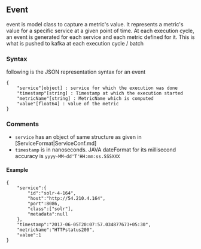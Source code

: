 ## Event
event is model class to capture a metric's value. It represents a metric's value for a specific service at a given point of time. At each execution cycle, an event is generated for each service and each metric defined for it. This is what is pushed to kafka at each execution cycle / batch

### Syntax
following is the JSON representation syntax for an event
```
{
	"service"[object] : service for which the execution was done
	"timestamp"[string] : Timestamp at which the execution started
	"metricName"[string] : MetricName which is computed
	"value"[float64] : value of the metric
}
```

### Comments
* `service` has an object of same structure as given in [ServiceFormat|ServiceConf.md]
* `timestamp` is in nanoseconds. JAVA dateFormat for its millisecond accuracy is `yyyy-MM-dd'T'HH:mm:ss.SSSXXX`

#### Example
```
{
	"service":{
		"id":"solr-4-164",
		"host":"http://54.210.4.164",
		"port":8086,
		"class":["solr"],
		"metadata":null
	},
	"timestamp":"2017-06-05T20:07:57.034877673+05:30",
	"metricName":"HTTPstatus200",
	"value":1
}
```